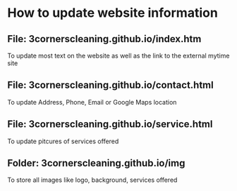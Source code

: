 # How to update website information

## File: 3cornerscleaning.github.io/index.htm
To update most text on the website as well as the link to the external mytime site

## File: 3cornerscleaning.github.io/contact.html
To update Address, Phone, Email or Google Maps location

## File: 3cornerscleaning.github.io/service.html
To update pitcures of services offered

## Folder: 3cornerscleaning.github.io/img
To store all images like logo, background, services offered

